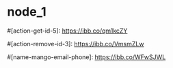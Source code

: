 # node_1

[action-list]: https://ibb.co/6XWjQhz

#[action-get-id-5]: https://ibb.co/qm1kcZY

#[action-remove-id-3]: https://ibb.co/VmsmZLw

#[name-mango-email-phone]: https://ibb.co/WFwSJWL
